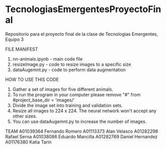# TecnologiasEmergentesProyectoFinal
Repositorio para el proyecto final de la clase de Tecnologias Emergentes, Equipo 3

FILE MANIFEST
1. nn-animals.ipynb - main code file
2. resizeImage.py - code to resize images to a specific size
3. dataAugemnt.py - code to perform data augmentation

HOW TO USE THIS CODE
1. Gather a set of images for five different animals.
2. To run the program in your computer please remove "#" from #project_base_dir = 'images/'
3. Divide the image set into training and validation sets.
4. Resize all images to 224 x 224. The neural network won't accept any other sizes.
5. You can use dataAugemnt.py to increase the number of images.

TEAM
A01039364	Fernando Romero 
A01113373	Alan Velasco
A01282298	Rafael Serna
A01038086	Eduardo Mancilla
A01282769	Daniel Hernandez
A01176380	Katia Tarin
